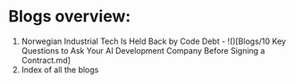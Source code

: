 # Blogs overview: 

1. Norwegian Industrial Tech Is Held Back by Code Debt - !()[Blogs/10 Key Questions to Ask Your AI Development Company Before Signing a Contract.md]
2. Index of all the blogs 
